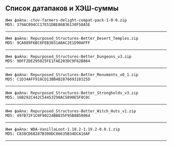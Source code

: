 ﻿## Список датапаков и ХЭШ-суммы

    Имя файла: ctov-farmers-delight-compat-pack-1-0-0.zip
    MD5: 379AC094CC17E51DBE86B36130F50A5E
---
    Имя файла: Repurposed_Structures-Better_Desert_Temples.zip
    MD5: 9CA089F6BC6FEB3031A8AC2E1D90AFFF
---
    Имя файла: Repurposed_Structures-Better_Dungeons_v3.zip
    MD5: 9DFF2DE295025FE1FAE203DC9F62B864
---
    Имя файла: Repurposed_Structures-Better_Monuments_v0_1.zip
    MD5: C1D34AFF918CD13BB4B287669318325D
---
    Имя файла: Repurposed_Structures-Better_Strongholds_v3.zip
    MD5: 16B292C442C54453290AC5890E5F0C0C
---
    Имя файла: Repurposed_Structures-Better_Witch_Huts_v1.zip
    MD5: 497B72F1C0F90224BB835F95B8B50864
---
    Имя файла: WDA-VanillaLoot-1.18.2-1.19.2-0.0.1.zip
    MD5: C838CD68287B300DC06635B34DCA16AF
---


